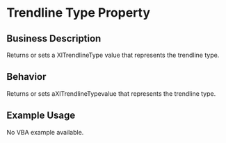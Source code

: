# Trendline Type Property

## Business Description
Returns or sets a XlTrendlineType value that represents the trendline type.

## Behavior
Returns or sets aXlTrendlineTypevalue that represents the trendline type.

## Example Usage
No VBA example available.